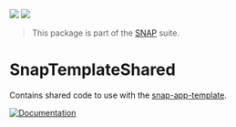 <!-- Copy badges from SPI -->
[![](https://img.shields.io/endpoint?url=https%3A%2F%2Fswiftpackageindex.com%2Fapi%2Fpackages%2Fsimonnickel%2Fsnap-template-share%2Fbadge%3Ftype%3Dplatforms)](https://swiftpackageindex.com/simonnickel/snap-template-share)
[![](https://img.shields.io/endpoint?url=https%3A%2F%2Fswiftpackageindex.com%2Fapi%2Fpackages%2Fsimonnickel%2Fsnap-template-share%2Fbadge%3Ftype%3Dswift-versions)](https://swiftpackageindex.com/simonnickel/snap-template-share) 

> This package is part of the [SNAP](https://github.com/simonnickel/snap-abstract) suite.


# SnapTemplateShared

Contains shared code to use with the [snap-app-template](https://github.com/simonnickel/snap-app-template).

[![Documentation][documentation badge]][documentation] 

[documentation]: https://swiftpackageindex.com/simonnickel/snap-template-shared/main/documentation/snaptemplateshared
[documentation badge]: https://img.shields.io/badge/Documentation-DocC-blue
